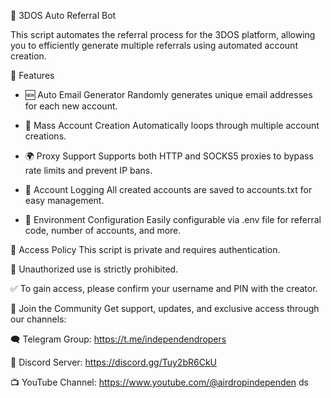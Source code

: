 🚀 3DOS Auto Referral Bot

This script automates the referral process for the 3DOS platform, allowing you to efficiently generate multiple referrals using automated account creation.

🔧 Features
- 🆕 Auto Email Generator
Randomly generates unique email addresses for each new account.

- 🔁 Mass Account Creation
Automatically loops through multiple account creations.

- 🌍 Proxy Support
Supports both HTTP and SOCKS5 proxies to bypass rate limits and prevent IP bans.

- 📑 Account Logging
All created accounts are saved to accounts.txt for easy management.

- 📂 Environment Configuration
Easily configurable via .env file for referral code, number of accounts, and more.

🔐 Access Policy
This script is private and requires authentication.

🚫 Unauthorized use is strictly prohibited.

✅ To gain access, please confirm your username and PIN with the creator.

📣 Join the Community
Get support, updates, and exclusive access through our channels:

🗨️ Telegram Group: https://t.me/independendropers

💬 Discord Server: https://discord.gg/Tuy2bR6CkU

📺 YouTube Channel: https://www.youtube.com/@airdropindependen
ds
